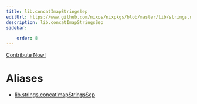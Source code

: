 ```yaml
---
title: lib.concatImapStringsSep
editUrl: https://www.github.com/nixos/nixpkgs/blob/master/lib/strings.nix#L188C5
description: lib.concatImapStringsSep
sidebar:

    order: 8
---
```


<a href="https://www.github.com/nixos/nixpkgs/blob/master/lib/strings.nix#L188C5">Contribute Now!</a>


# Aliases

- [lib.strings.concatImapStringsSep](./reference/lib/strings/lib-strings-concatImapStringsSep)


